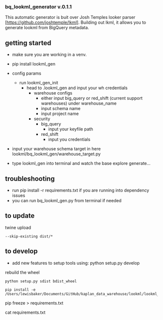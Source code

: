 ### bq_lookml_generator v.0.1.1

This automatic generator is buit over Josh Temples looker parser [https://github.com/joshtemple/lkml]. Building out lkml, it allows you to generate lookml from BigQuery metadata. 

## getting started

- make sure you are working in a venv.
- pip install lookml_gen

- config params 
    - run lookml_gen_init 
        - head to .lookml_gen and input your wh credentials
            - warehouse configs 
                - either input big_query or red_shift (current support warehouses) under warehouse_name
                - input schema name
                - input project name
            - security 
                - big_query 
                    - input your keyfile path
                - red_shift
                    - input you credentials


- input your warehouse schema target in here lookml/bq_lookml_gen/warehouse_target.py
- type lookml_gen into terminal and watch the base explore generate... 

## troubleshooting 

- run pip install -r requirements.txt if you are running into dependency issues
- you can run bq_lookml_gen.py from terminal if needed

## to update

twine upload

    --skip-existing dist/*

## to develop

- add new features to setup tools using: python setup.py develop


rebuild the wheel 

    python setup.py sdist bdist_wheel

    pip install -e /Users/lewisbaker/Documents/GitHub/kaplan_data_warehouse/lookml/lookml_gen/lookml_gen.py

pip freeze > requirements.txt

cat requirements.txt


